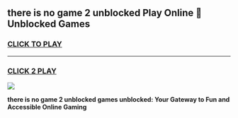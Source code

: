 
## there is no game 2 unblocked Play Online 👋 Unblocked Games
<h3>
<a href="https://premium.freeplayer.one?title=there_is_no_game_2_unblocked&ref=19F">CLICK TO PLAY</a></h3>
<hr>

<h3>
<a href="https://premium.freeplayer.one?title=there_is_no_game_2_unblocked&ref=19F">CLICK 2 PLAY</a>
  
</h3>

<a href="https://premium.freeplayer.one?title=there_is_no_game_2_unblocked&ref=19F"><img src="https://clearcache.store/games.png"></a>


**there is no game 2 unblocked games unblocked: Your Gateway to Fun and Accessible Online Gaming**
